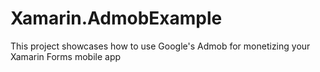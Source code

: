 # Xamarin.AdmobExample
This project showcases how to use Google's Admob for monetizing your Xamarin Forms mobile app
